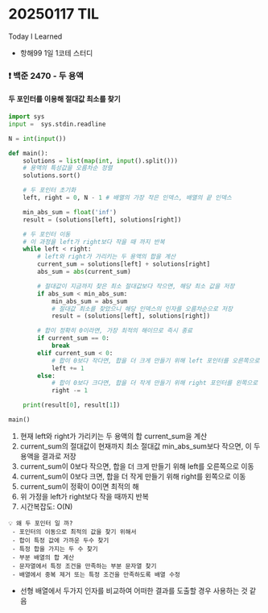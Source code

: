 # 20250117 TIL
Today I Learned


* 항해99 1일 1코테 스터디


### ❗️ 백준 2470 - 두 용액

#### 두 포인터를 이용해 절대값 최소를 찾기
````python
import sys
input =  sys.stdin.readline

N = int(input())

def main():
    solutions = list(map(int, input().split()))
    # 용액의 특성값을 오름차순 정렬
    solutions.sort()

    # 두 포인터 초기화
    left, right = 0, N - 1 # 배열의 가장 작은 인덱스, 배열의 끝 인덱스

    min_abs_sum = float('inf')
    result = (solutions[left], solutions[right])

    # 두 포인터 이동
    # 이 과정을 left가 right보다 작을 때 까지 반복
    while left < right:
        # left와 right가 가리키는 두 용액의 합을 계산
        current_sum = solutions[left] + solutions[right]
        abs_sum = abs(current_sum)

        # 절대값이 지금까지 찾은 최소 절대값보다 작으면, 해당 최소 값을 저장
        if abs_sum < min_abs_sum:
            min_abs_sum = abs_sum
            # 절대값 최소를 찾았으니 해당 인덱스의 인자를 오름차순으로 저장
            result = (solutions[left], solutions[right])

        # 합이 정확히 0이라면, 가장 최적의 해이므로 즉시 종료
        if current_sum == 0:
            break
        elif current_sum < 0:
            # 합이 0보다 작다면, 합을 더 크게 만들기 위해 left 포인터를 오른쪽으로 한칸 이동
            left += 1
        else:
            # 합이 0보다 크다면, 합을 더 작게 만들기 위해 right 포인터를 왼쪽으로 한 칸 이동
            right -= 1

    print(result[0], result[1])

main()
````
1. 현재 left와 right가 가리키는 두 용액의 합 current_sum을 계산
2. current_sum의 절대값이 현재까지 최소 절대값 min_abs_sum보다 작으면, 이 두 용액을 결과로 저장
3. current_sum이 0보다 작으면, 합을 더 크게 만들기 위해 left를 오른쪽으로 이동
4. current_sum이 0보다 크면, 합을 더 작게 만들기 위해 right를 왼쪽으로 이동
5. current_sum이 정확이 0이면 최적의 해
6. 위 가정을 left가 right보다 작을 때까지 반복
7. 시간복잡도: O(N)


````text
💡 왜 두 포인터 일 까?
 - 포인터의 이동으로 최적의 값을 찾기 위해서
 - 합이 특정 값에 가까운 두수 찾기
 - 특정 합을 가지는 두 수 찾기
 - 부분 배열의 합 계산
 - 문자열에서 특정 조건을 만족하는 부분 문자열 찾기
 - 배열에서 중복 제거 또는 특정 조건을 만족하도록 배열 수정
````

* 선형 배열에서 두가지 인자를 비교하여 어떠한 결과를 도출할 경우 사용하는 것 같음
